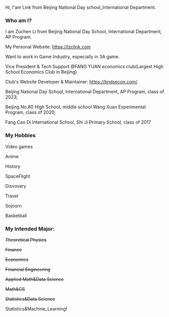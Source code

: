 Hi, I'am Link from Beijing National Day school_International Department. 

### Who am I?

I am Zuchen Li from Beijing National Day School, International Department, AP Program. 

My Personal Website: <https://lzclink.com>

Want to work in Game Industry, especially in 3A game.

Vice President & Tech Support @FANG YUAN economics club(Largest High School Economics Club in Beijing)

  Club's Website Developer & Maintainer: <https://bndsecon.com/>


Beijing National Day School, International Department, AP Program, class of 2023;


Beijing No.80 High School, middle school Wang Xuan Experimental Program, class of 2020;

Fang Cao Di International School, Shi Ji Primary School, class of 2017


### My Hobbies

Video games

Anime

History

SpaceFlight

Disvovery

Travel

Sojourn

Basketball



### My Intended Major:

~~Theoretical Physics~~

~~Finance~~

~~Economics~~

~~Financial Engineering~~

~~Applied Math&Data Science~~

~~Math&CS~~

~~Statistics&Data Science~~

Statistics&Machine_Learning!


